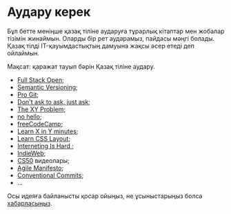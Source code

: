 # Аудару керек

Бұл бетте меніңше қазақ тіліне аударуға тұрарлық кітаптар мен жобалар тізімін жинаймын. Оларды бір рет аударамыз, пайдасы мәңгі болады. Қазақ тілді IT-қауымдастықтың дамуына жақсы әсер етеді деп ойлаймын.

Мақсат: қаражат тауып бәрін Қазақ тіліне аудару.

- [Full Stack Open](https://fullstackopen.com/);
- [Semantic Versioning](https://semver.org/);
- [Pro Git](https://git-scm.com/book/en/v2);
- [Don't ask to ask, just ask](https://dontasktoask.com/);
- [The XY Problem](https://xyproblem.info/);
- [no hello](https://nohello.net/en/);
- [freeCodeCamp](https://www.freecodecamp.org);
- [Learn X in Y minutes](https://learnxinyminutes.com/);
- [Learn CSS Layout](https://learnlayout.com/);
- [Interneting Is Hard ](https://internetingishard.netlify.app/);
- [IndieWeb](https://indieweb.org/);
- [CS50](https://www.edx.org/cs50) видеолары;
- [Agile Manifesto](http://agilemanifesto.org/);
- [Conventional Commits](https://www.conventionalcommits.org);
- ...

Осы идеяға байланысты қосар ойыңыз, не ұсыныстарыңыз болса [хабарласыңыз](/contacts).
